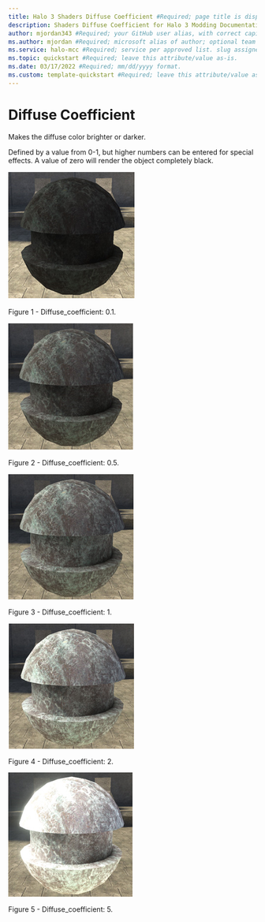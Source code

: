 ```yaml
---
title: Halo 3 Shaders Diffuse Coefficient #Required; page title is displayed in search results. Include the brand.
description: Shaders Diffuse Coefficient for Halo 3 Modding Documentation. #Required; article description that is displayed in search results. 
author: mjordan343 #Required; your GitHub user alias, with correct capitalization.
ms.author: mjordan #Required; microsoft alias of author; optional team alias.
ms.service: halo-mcc #Required; service per approved list. slug assigned by ACOM.
ms.topic: quickstart #Required; leave this attribute/value as-is.
ms.date: 03/17/2022 #Required; mm/dd/yyyy format.
ms.custom: template-quickstart #Required; leave this attribute/value as-is.
---
```


# Diffuse Coefficient

Makes the diffuse color brighter or darker.

Defined by a value from 0-1, but higher numbers can be entered for special effects. A value of zero will render the object completely black.

![Object showing the Diffuse Coefficient set to zero point one.](./media/H3_Shaders_DC01.png)

Figure 1 -  Diffuse_coefficient: 0.1.

![Object showing the Diffuse Coefficient set to zero point five.](./media/H3_Shaders_DC05.png)

Figure 2 -  Diffuse_coefficient: 0.5.

![Object showing the Diffuse Coefficient set to one.](./media/H3_Shaders_DC1.png)

Figure 3 -  Diffuse_coefficient: 1.

![Object showing the Diffuse Coefficient set to two.](./media/H3_Shaders_DC2.png)

Figure 4 -  Diffuse_coefficient: 2.

![Object showing the Diffuse Coefficient set to five.](./media/H3_Shaders_DC5.png)

Figure 5 -  Diffuse_coefficient: 5.

